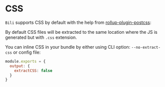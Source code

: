 # CSS

`Bili` supports CSS by default with the help from [rollup-plugin-postcss](https://github.com/egoist/rollup-plugin-postcss):

By default CSS files will be extracted to the same location where the JS is generated but with `.css` extension.

You can inline CSS in your bundle by either using CLI option: `--no-extract-css` or config file:

```js
module.exports = {
  output: {
    extractCSS: false
  }
}
```
